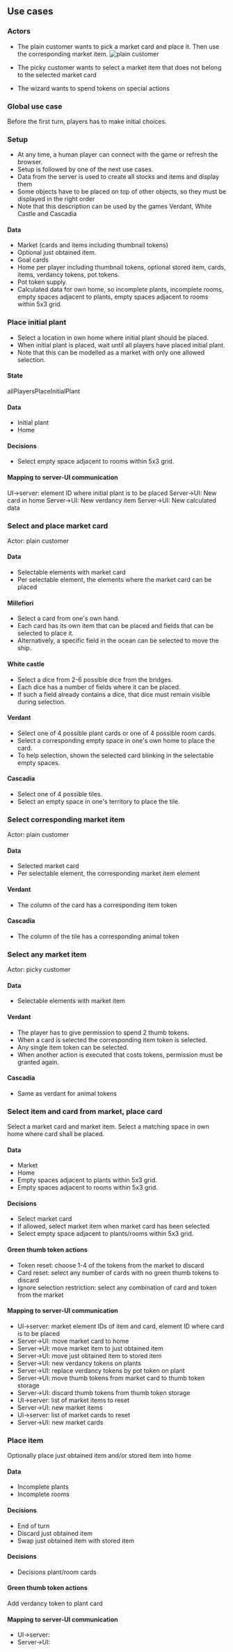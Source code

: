 ## Use cases
### Actors
- The plain customer wants to pick a market card and place it. Then use the corresponding market item.
![plain customer](https://github.com/MarcelEindhoven/bga-verdant/blob/main/documentation/pictures/slightly-smiling-face.svg?raw=true)

- The picky customer wants to select a market item that does not belong to the selected market card
- The wizard wants to spend tokens on special actions

### Global use case
Before the first turn, players has to make initial choices.

### Setup
- At any time, a human player can connect with the game or refresh the browser.
- Setup is followed by one of the next use cases.
- Data from the server is used to create all stocks and items and display them
- Some objects have to be placed on top of other objects, so they must be displayed in the right order
- Note that this description can be used by the games Verdant, White Castle and Cascadia
#### Data
- Market (cards and items including thumbnail tokens)
- Optional just obtained item.
- Goal cards
- Home per player including thumbnail tokens, optional stored item, cards, items, verdancy tokens, pot tokens.
- Pot token supply.
- Calculated data for own home, so incomplete plants, incomplete rooms, empty spaces adjacent to plants, empty spaces adjacent to rooms within 5x3 grid.

### Place initial plant
- Select a location in own home where initial plant should be placed.
- When initial plant is placed, wait until all players have placed initial plant.
- Note that this can be modelled as a market with only one allowed selection.
#### State
allPlayersPlaceInitialPlant
#### Data
- Initial plant
- Home
#### Decisions
- Select empty space adjacent to rooms within 5x3 grid.
#### Mapping to server-UI communication
UI->server: element ID where initial plant is to be placed
Server->UI: New card in home
Server->UI: New verdancy item
Server->UI: New calculated data

### Select and place market card
Actor: plain customer
#### Data
- Selectable elements with market card
- Per selectable element, the elements where the market card can be placed
#### Millefiori
- Select a card from one's own hand.
- Each card has its own item that can be placed and fields that can be selected to place it.
- Alternatively, a specific field in the ocean can be selected to move the ship.
#### White castle
- Select a dice from 2-6 possible dice from the bridges.
- Each dice has a number of fields where it can be placed.
- If such a field already contains a dice, that dice must remain visible during selection.
#### Verdant
- Select one of 4 possible plant cards or one of 4 possible room cards.
- Select a corresponding empty space in one's own home to place the card.
- To help selection, shown the selected card blinking in the selectable empty spaces.
#### Cascadia
- Select one of 4 possible tiles.
- Select an empty space in one's territory to place the tile.

### Select corresponding market item
Actor: plain customer
#### Data
- Selected market card
- Per selectable element, the corresponding market item element
#### Verdant
- The column of the card has a corresponding item token
#### Cascadia
- The column of the tile has a corresponding animal token

### Select any market item
Actor: picky customer
#### Data
- Selectable elements with market item
#### Verdant
- The player has to give permission to spend 2 thumb tokens.
- When a card is selected the corresponding item token is selected.
- Any single item token can be selected.
- When another action is executed that costs tokens, permission must be granted again.
#### Cascadia
- Same as verdant for animal tokens

### Select item and card from market, place card
Select a market card and market item. Select a matching space in own home where card shall be placed.
#### Data
- Market
- Home
- Empty spaces adjacent to plants within 5x3 grid.
- Empty spaces adjacent to rooms within 5x3 grid.
#### Decisions
- Select market card
- If allowed, select market item when market card has been selected
- Select empty space adjacent to plants/rooms within 5x3 grid.
#### Green thumb token actions
- Token reset: choose 1-4 of the tokens from the market to discard
- Card reset: select any number of cards with no green thumb tokens to discard
- Ignore selection restriction: select any combination of card and token from the market
#### Mapping to server-UI communication
- UI->server: market element IDs of item and card, element ID where card is to be placed
- Server->UI: move market card to home
- Server->UI: move market item to just obtained item
- Server->UI: move just obtained item to stored item
- Server->UI: new verdancy tokens on plants
- Server->UI: replace verdancy tokens by pot token on plant
- Server->UI: move thumb tokens from market card to thumb token storage
- Server->UI: discard thumb tokens from thumb token storage
- UI->server: list of market items to reset
- Server->UI: new market items
- UI->server: list of market cards to reset
- Server->UI: new market cards

### Place item
Optionally place just obtained item and/or stored item into home
#### Data
- Incomplete plants
- Incomplete rooms
#### Decisions
- End of turn
- Discard just obtained item
- Swap just obtained item with stored item
#### Decisions
- Decisions plant/room cards
#### Green thumb token actions
Add verdancy token to plant card
#### Mapping to server-UI communication
- UI->server: 
- Server->UI: 
